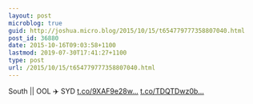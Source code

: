 ```yaml
---
layout: post
microblog: true
guid: http://joshua.micro.blog/2015/10/15/t654779777358807040.html
post_id: 36880
date: 2015-10-16T09:03:58+1100
lastmod: 2019-07-30T17:41:27+1100
type: post
url: /2015/10/15/t654779777358807040.html
---
```

South || OOL ✈️ SYD [t.co/9XAF9e28w...](http://t.co/9XAF9e28wK) [t.co/TDQTDwz0b...](http://t.co/TDQTDwz0bt)
